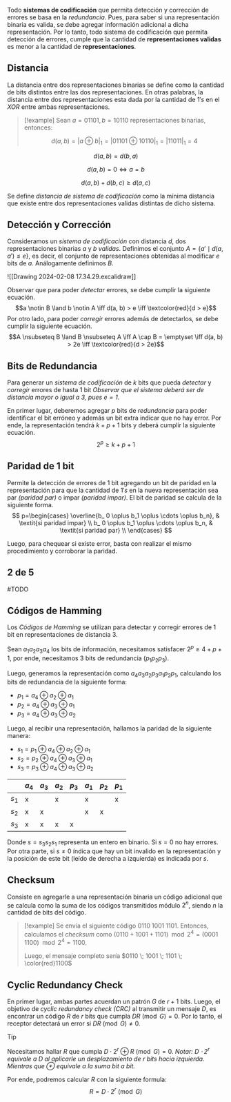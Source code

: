 Todo **sistemas de codificación** que permita detección y corrección de errores se basa en la *redundancia*. Pues, para saber si una representación binaria es valida, se debe agregar información adicional a dicha representación. Por lo tanto, todo sistema de codificación que permita detección de errores, cumple que la cantidad de **representaciones validas** es menor a la cantidad de **representaciones**.

## Distancia
La distancia entre dos representaciones binarias se define como la cantidad de bits distintos entre las dos representaciones. En otras palabras, la distancia entre dos representaciones esta dada por la cantidad de $1's$  en el $XOR$ entre ambas representaciones.

>[!example] 
>Sean $a=01101, b=10110$ representaciones binarias, entonces:
>
>$$d(a, b) = |a \oplus b|_1 = |01101 \oplus 10110|_1 = |11011|_1 = 4$$

$$\tag{1} d(a,b) = d(b, a)$$

$$\tag{2} d(a,b) = 0 \iff a = b$$

$$\tag{3} d(a, b) + d(b, c) \geq d(a, c)$$

Se define *distancia de sistema de codificación* como la mínima distancia que existe entre dos representaciones validas distintas de dicho sistema.

## Detección y Corrección
Consideramos un *sistema de codificación* con distancia $d$, dos representaciones binarias $a$ y $b$ *validas*. Definimos el conjunto $A = \{a' \mid d(a, a') \leq e\}$, es decir, el conjunto de representaciones obtenidas al modificar $e$ bits de $a$. Análogamente definimos $B$.

![[Drawing 2024-02-08 17.34.29.excalidraw]]

Observar que para poder *detectar* errores, se debe cumplir la siguiente ecuación.
$$a \notin B \land b \notin A \iff d(a, b) > e \iff \textcolor{red}{d > e}$$
Por otro lado, para poder *corregir* errores además de detectarlos, se debe cumplir la siguiente ecuación.
$$A \nsubseteq B \land B \nsubseteq A \iff A \cap B = \emptyset \iff d(a, b) > 2e \iff \textcolor{red}{d > 2e}$$

## Bits de Redundancia
Para generar un *sistema de codificación* de $k$ bits que pueda *detectar* y *corregir* errores de hasta 1 bit *Observar que el sistema deberá ser de distancia mayor o igual a 3, pues $e=1$.*

En primer lugar, deberemos agregar $p$ bits de *redundancia* para poder identificar el bit erróneo y además un bit extra indicar que no hay error. Por ende, la representación tendrá $k + p + 1$ bits y deberá cumplir la siguiente ecuación.
$$2^p \geq k + p + 1$$

## Paridad de 1 bit
Permite la detección de errores de 1 bit agregando un bit de paridad en la representación para que la cantidad de $1's$ en la nueva representación sea par *(paridad par)* o impar *(paridad impar)*. El bit de paridad se calcula de la siguiente forma.
$$
p=\begin{cases}
\overline{b_ 0 \oplus b_1 \oplus \cdots \oplus b_n}, & \textit{si paridad impar} \\
b_ 0 \oplus b_1 \oplus \cdots \oplus b_n, & \textit{si paridad par} \\
\end{cases}
$$

Luego, para chequear si existe error, basta con realizar el mismo procedimiento y corroborar la paridad.

## 2 de 5
#TODO

## Códigos de Hamming
Los *Códigos de Hamming* se utilizan para detectar y corregir errores de 1 bit en representaciones de distancia $3$.

Sean $a_1a_2a_3a_4$ los bits de información, necesitamos satisfacer $2^p \geq 4 + p + 1$, por ende, necesitamos $3$ bits de redundancia ($p_1p_2p_3$).

Luego, generamos la representación como $a_4 a_3 a_2 p_3 a_1 p_2 p_1$, calculando los bits de redundancia de la siguiente forma:
- $p_1 = a_4 \oplus a_2 \oplus a_1$
- $p_2 = a_4 \oplus a_3 \oplus a_1$
- $p_3 = a_4 \oplus a_3 \oplus a_2$

Luego, al recibir una representación, hallamos la paridad de la siguiente manera:
- $s_1 = p_1 \oplus a_4 \oplus a_2 \oplus a_1$
- $s_2 = p_2 \oplus a_4 \oplus a_3 \oplus a_1$
- $s_3 = p_3 \oplus a_4 \oplus a_3 \oplus a_2$

|  | $a_4$ | $a_3$ | $a_2$ | $p_3$ | $a_1$ | $p_2$ | $p_1$ |
| ---- | ---- | ---- | ---- | ---- | ---- | ---- | ---- |
| $s_1$ | x |  | x |  | x |  | x |
| $s_2$ | x | x |  |  | x | x |  |
| $s_3$ | x | x | x | x |  |  |  |

Donde $s=s_3 s_2 s_1$ representa un entero en binario. Si $s=0$ no hay errores. Por otra parte, si $s \neq 0$ índica que hay un bit invalido en la representación y la posición de este bit (leído de derecha a izquierda) es indicada por $s$.

## Checksum
Consiste en agregarle a una representación binaria un código adicional que se calcula como la suma de los códigos transmitidos módulo $2^n$, siendo $n$ la cantidad de bits del código.

>[!example] 
>Se envía el siguiente código $0110 \; 1001 \; 1101$. Entonces, calculamos el *checksum* como $(0110 + 1001 + 1101) \mod{2^4} = (0001 \; 1100) \mod{2^4} = 1100$.
>
>Luego, el mensaje completo sería $0110 \; 1001 \; 1101 \; \color{red}1100$

## Cyclic Redundancy Check
En primer lugar, ambas partes acuerdan un patrón $G$ de $r + 1$ bits. Luego, el objetivo de *cyclic redundancy check (CRC)* al transmitir un mensaje $D$, es encontrar un código $R$ de $r$ bits que cumpla $DR \pmod{G} = 0$. Por lo tanto, el receptor detectará un error si $DR \pmod{G} \neq 0$.

>[!tip] 
>Necesitamos hallar $R$ que cumpla $D \cdot 2^r \oplus R \pmod G = 0$.
>*Notar: $D \cdot 2^r$ equivale a $D$ al aplicarle un desplazamiento de $r$ bits hacia izquierda. Mientras que $\oplus$ equivale a la suma bit a bit.*
>
>Por ende, podremos calcular $R$ con la siguiente formula:
>$$R=D \cdot 2^r \pmod G$$
